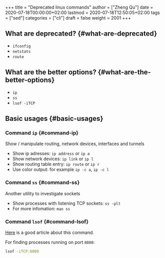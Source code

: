 +++
title = "Deprecated linux commands"
author = ["Zheng Qu"]
date = 2020-07-18T00:00:00+02:00
lastmod = 2020-07-18T12:50:05+02:00
tags = ["sed"]
categories = ["cli"]
draft = false
weight = 2001
+++

## What are deprecated? {#what-are-deprecated}

-   `ifconfig`
-   `netstats`
-   `route`


## What are the better options? {#what-are-the-better-options}

-   `ip`
-   `ss`
-   `lsof -iTCP`


## Basic usages {#basic-usages}


### Command `ip` {#command-ip}

Show / manipulate routing, network devices, interfaces and tunnels

-   Show ip adresses: `ip address` or `ip a`
-   Show network devices: `ip link` or `ip l`
-   Show routing table entry: `ip route` or `ip r`
-   Use color output: for example `ip -c a`, `ip -c l`


### Command `ss` {#command-ss}

Another utility to investigate sockets

-   Show processes with listening TCP sockets: `ss -plt`
-   For more infomation: `man ss`


### Command `lsof` {#command-lsof}

[Here](https://www.tecmint.com/10-lsof-command-examples-in-linux/) is a good article about this command.

For finding processes running on port `8080`:

```bash
lsof -iTCP:8080
```
